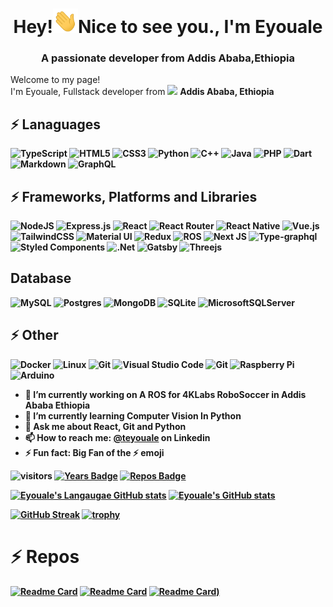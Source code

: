 <h1 align="center">Hey!<img src="https://raw.githubusercontent.com/ABSphreak/ABSphreak/master/gifs/Hi.gif" width="40px" />Nice to see you., I'm Eyouale</h1>
<h3 align="center">A passionate developer from Addis Ababa,Ethiopia</h3>
<p>Welcome to my page! </br> I'm Eyouale, Fullstack developer from <img src="https://img.icons8.com/color/96/000000/ethiopia-circular.png" width="20"/> <b> <b>Addis Ababa, Ethiopia<b></p>

<!-- Lanaguages -->
<!-- # ⚡ Technologies -->

## ⚡ Lanaguages

![TypeScript](https://img.shields.io/badge/typescript-%23007ACC.svg?style=for-the-badge&logo=typescript&logoColor=white)
![HTML5](https://img.shields.io/badge/html5-%23E34F26.svg?style=for-the-badge&logo=html5&logoColor=white)
![CSS3](https://img.shields.io/badge/css3-%231572B6.svg?style=for-the-badge&logo=css3&logoColor=white)
![Python](https://img.shields.io/badge/python-%2314354C.svg?style=for-the-badge&logo=python&logoColor=white)
![C++](https://img.shields.io/badge/c++-%2300599C.svg?style=for-the-badge&logo=c%2B%2B&logoColor=white)
![Java](https://img.shields.io/badge/java-%23ED8B00.svg?style=for-the-badge&logo=java&logoColor=white)
![PHP](https://img.shields.io/badge/php-%23777BB4.svg?style=for-the-badge&logo=php&logoColor=white)
![Dart](https://img.shields.io/badge/dart-%230175C2.svg?style=for-the-badge&logo=dart&logoColor=white)
![Markdown](https://img.shields.io/badge/markdown-%23000000.svg?style=for-the-badge&logo=markdown&logoColor=white)
![GraphQL](https://img.shields.io/badge/-GraphQL-E10098?style=for-the-badge&logo=graphql)

## ⚡ Frameworks, Platforms and Libraries

![NodeJS](https://img.shields.io/badge/node.js-%2343853D.svg?style=for-the-badge&logo=node.js&logoColor=white)
![Express.js](https://img.shields.io/badge/express.js-%23404d59.svg?style=for-the-badge&logo=express&logoColor=%2361DAFB)
![React](https://img.shields.io/badge/react-%2320232a.svg?style=for-the-badge&logo=react&logoColor=%2361DAFB)
![React Router](https://img.shields.io/badge/React_Router-CA4245?style=for-the-badge&logo=react-router&logoColor=white)
![React Native](https://img.shields.io/badge/react_native-%2320232a.svg?style=for-the-badge&logo=react&logoColor=%2361DAFB)
![Vue.js](https://img.shields.io/badge/vuejs-%2335495e.svg?style=for-the-badge&logo=vuedotjs&logoColor=%234FC08D)
![TailwindCSS](https://img.shields.io/badge/tailwindcss-%2338B2AC.svg?style=for-the-badge&logo=tailwind-css&logoColor=white)
![Material UI](https://img.shields.io/badge/materialui-%230081CB.svg?style=for-the-badge&logo=material-ui&logoColor=white)
![Redux](https://img.shields.io/badge/redux-%23593d88.svg?style=for-the-badge&logo=redux&logoColor=white)
![ROS](https://img.shields.io/badge/ros-%230A0FF9.svg?style=for-the-badge&logo=ros&logoColor=white)
![Next JS](https://img.shields.io/badge/Next-black?style=for-the-badge&logo=next.js&logoColor=white)
![Type-graphql](https://img.shields.io/badge/-TypeGraphQL-%23C04392?style=for-the-badge)
![Styled Components](https://img.shields.io/badge/styled--components-DB7093?style=for-the-badge&logo=styled-components&logoColor=white)
![.Net](https://img.shields.io/badge/.NET-5C2D91?style=for-the-badge&logo=.net&logoColor=white)
![Gatsby](https://img.shields.io/badge/Gatsby-%23663399.svg?style=for-the-badge&logo=gatsby&logoColor=white)
![Threejs](https://img.shields.io/badge/threejs-black?style=for-the-badge&logo=three.js&logoColor=white)

## Database

![MySQL](https://img.shields.io/badge/mysql-%2300f.svg?style=for-the-badge&logo=mysql&logoColor=white)
![Postgres](https://img.shields.io/badge/postgres-%23316192.svg?style=for-the-badge&logo=postgresql&logoColor=white)
![MongoDB](https://img.shields.io/badge/MongoDB-%234ea94b.svg?style=for-the-badge&logo=mongodb&logoColor=white)
![SQLite](https://img.shields.io/badge/sqlite-%2307405e.svg?style=for-the-badge&logo=sqlite&logoColor=white)
![MicrosoftSQLServer](https://img.shields.io/badge/Microsoft%20SQL%20Sever-CC2927?style=for-the-badge&logo=microsoft%20sql%20server&logoColor=white)

## ⚡ Other

![Docker](https://img.shields.io/badge/docker-%230db7ed.svg?style=for-the-badge&logo=docker&logoColor=white)
![Linux](https://img.shields.io/badge/Linux-FCC624?style=for-the-badge&logo=linux&logoColor=black)
![Git](https://img.shields.io/badge/git-%23F05033.svg?style=for-the-badge&logo=git&logoColor=white)
![Visual Studio Code](https://img.shields.io/badge/VisualStudioCode-0078d7.svg?style=for-the-badge&logo=visual-studio-code&logoColor=white)
![Git](https://img.shields.io/badge/git-%23F05033.svg?style=for-the-badge&logo=git&logoColor=white)
![Raspberry Pi](https://img.shields.io/badge/-RaspberryPi-C51A4A?style=for-the-badge&logo=Raspberry-Pi)
![Arduino](https://img.shields.io/badge/-Arduino-00979D?style=for-the-badge&logo=Arduino&logoColor=white)

- 🔭 I’m currently working on **A ROS for 4KLabs RoboSoccer in Addis Ababa Ethiopia**
- 🌱 I’m currently learning **Computer Vision In Python**
- 💬 Ask me about **React, Git and Python**
- 📫 How to reach me: [@teyouale](https://linkedin.com/in/teyouale) on Linkedin
- ⚡ Fun fact: Big Fan of the :zap: emoji

![visitors](https://visitor-badge.glitch.me/badge?page_id=teyouale.teyouale)
[![Years Badge](https://badges.pufler.dev/years/teyouale)](https://badges.pufler.dev)
[![Repos Badge](https://badges.pufler.dev/repos/teyouale)](https://badges.pufler.dev)

[![Eyouale's Langaugae GitHub stats](https://github-readme-stats.vercel.app/api/top-langs/?username=teyouale&langs_count=8&show_icons=true&theme=&layout=compact)](https://github.com/teyouale/teyouale)
[![Eyouale's GitHub stats](https://github-readme-stats.vercel.app/api?username=teyouale&show_icons=true&theme=radical)](https://github.com/teyouale/teyouale)

[![GitHub Streak](https://github-readme-streak-stats.herokuapp.com/?user=teyouale)](https://git.io/teyouale)
[![trophy](https://github-profile-trophy.vercel.app/?username=teyouale)](https://github.com/teyouale/teyouale)

<!-- <img src='https://random-memer.herokuapp.com/' title="Meme" alt="Please refresh the page if the meme doesn't show up."> -->
<!-- Markdown -->

# ⚡ Repos

[![Readme Card](https://github-readme-stats.vercel.app/api/pin/?username=teyouale&repo=HuntAndroidGame)](https://github.com/teyouale/HuntAndroidGame)
[![Readme Card](https://github-readme-stats.vercel.app/api/pin/?username=teyouale&repo=Alpha-One-1s-Bluetooth)](https://github.com/teyouale/Alpha-One-1s-Bluetooth)
[![Readme Card](https://github-readme-stats.vercel.app/api/pin/?username=teyouale&repo=class_scheduling))](https://github.com/teyouale/class_scheduling)

